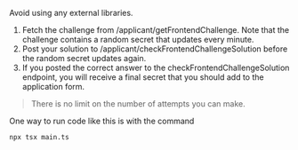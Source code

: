 Avoid using any external libraries.
 
1. Fetch the challenge from /applicant/getFrontendChallenge. Note that the challenge contains a random secret that updates every minute.
2. Post your solution to /applicant/checkFrontendChallengeSolution before the random secret updates again.
3. If you posted the correct answer to the checkFrontendChallengeSolution endpoint, you will receive a final secret  that you should add to the application form.
 
> There is no limit on the number of attempts you can make.

One way to run code like this is with the command

`npx tsx main.ts`

